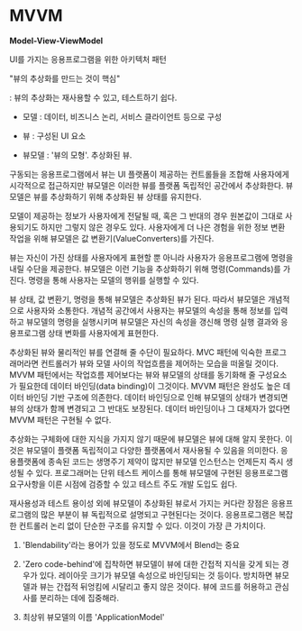 # MVVM

**Model-View-ViewModel**

UI를 가지는 응용프로그램을 위한 아키텍처 패턴

"뷰의 추상화를 만드는 것이 핵심"

: 뷰의 추상화는 재사용할 수 있고, 테스트하기 쉽다.



* 모델 : 데이터, 비즈니스 논리, 서비스 클라이언트 등으로 구성
* 뷰 : 구성된 UI 요소

* 뷰모델 : '뷰의 모형'. 추상화된 뷰.



구동되는 응용프로그램에서 뷰는 UI 플랫폼이 제공하는 컨트롤들을 조합해 사용자에게 시각적으로 접근하지만 뷰모델은 이러한 뷰를 플랫폼 독립적인 공간에서 추상화한다. 뷰모델은 뷰를 추상화하기 위해 추상화된 뷰 상태를 유지한다. 



모델이 제공하는 정보가 사용자에게 전달될 때, 혹은 그 반대의 경우 원본값이 그대로 사용되기도 하지만 그렇지 않은 경우도 있다. 사용자에게 더 나은 경험을 위한 정보 변환 작업을 위해 뷰모델은 값 변환기(ValueConverters)를 가진다.



뷰는 자신이 가진 상태를 사용자에게 표현할 뿐 아니라 사용자가 응용프로그램에 명령을 내릴 수단을 제공한다. 뷰모델은 이런 기능을 추상화하기 위해 명령(Commands)를 가진다. 명령을 통해 사용자는 모델의 행위를 실행할 수 있다.



뷰 상태, 값 변환기, 명령을 통해 뷰모델은 추상화된 뷰가 된다. 따라서 뷰모델은 개념적으로 사용자와 소통한다. 개념적 공간에서 사용자는 뷰모델의 속성을 통해 정보를 입력하고 뷰모델의 명령을 실행시키며 뷰모델은 자신의 속성을 갱신해 명령 실행 결과와 응용프로그램 상태 변화를 사용자에게 표현한다. 



추상화된 뷰와 물리적인 뷰를 연결해 줄 수단이 필요하다. MVC 패턴에 익숙한 프로그래머라면 컨트롤러가 뷰와 모델 사이의 작업흐름을 제어하는 모습을 떠올릴 것이다. MVVM 패턴에서는 작업흐름 제어보다는 뷰와 뷰모델의 상태를 동기화해 줄 구성요소가 필요한데 데이터 바인딩(data binding)이 그것이다. MVVM 패턴은 완성도 높은 데이터 바인딩 기반 구조에 의존한다. 데이터 바인딩으로 인해 뷰모델의 상태가 변경되면 뷰의 상태가 함께 변경되고 그 반대도 보장된다. 데이터 바인딩이나 그 대체자가 없다면 MVVM 패턴은 구현될 수 없다.



추상화는 구체화에 대한 지식을 가지지 않기 때문에 뷰모델은 뷰에 대해 알지 못한다. 이것은 뷰모델이 플랫폼 독립적이고 다양한 플랫폼에서 재사용될 수 있음을 의미한다. 응용플랫폼에 종속된 코드는 생명주기 제약이 많지만 뷰모델 인스턴스는 언제든지 즉시 생성될 수 있다. 프로그래머는 단위 테스트 케이스를 통해 뷰모델에 구현된 응용프로그램 요구사항을 이른 시점에 검증할 수 있고 테스트 주도 개발 도입도 쉽다. 



재사용성과 테스트 용이성 외에 뷰모델이 추상화된 뷰로서 가지는 커다란 장점은 응용프로그램의 많은 부분이 뷰 독립적으로 설명되고 구현된다는 것이다. 응용프로그램은 복잡한 컨트롤러 논리 없이 단순한 구조를 유지할 수 있다. 이것이 가장 큰 가치이다. 



1) 'Blendability'라는 용어가 있을 정도로 MVVM에서 Blend는 중요

2) 'Zero code-behind'에 집착하면 뷰모델이 뷰에 대한 간접적 지식을 갖게 되는 경우가 있다. 레이아웃 크기가 뷰모델 속성으로 바인딩되는 것 등이다. 방치하면 뷰모델과 뷰는 간접적 뒤엉킴에 시달리고 좋지 않은 것이다. 뷰에 코드를 허용하고 관심사를 분리하는 데에 집중해라.

3) 최상위 뷰모델의 이름 'ApplicationModel'



























